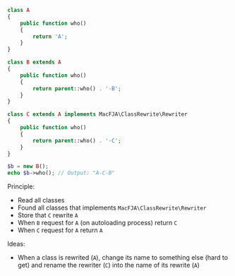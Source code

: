 ```php
class A
{
    public function who()
    {
        return 'A';
    }
}

class B extends A
{
    public function who()
    {
        return parent::who() . '-B';
    }
}

class C extends A implements MacFJA\ClassRewrite\Rewriter
{
    public function who()
    {
        return parent::who() . '-C';
    }
}

$b = new B();
echo $b->who(); // Output: "A-C-B"
```

Principle:

 - Read all classes
 - Found all classes that implements `MacFJA\ClassRewrite\Rewriter`
 - Store that `C` rewrite `A`
 - When `B` request for `A` (on autoloading process) return `C`
 - When `C` request for `A` return `A`

Ideas:

 - When a class is rewrited (`A`), change its name to something else (hard to get) and rename the rewriter (`C`) into the name of its rewrite (`A`)